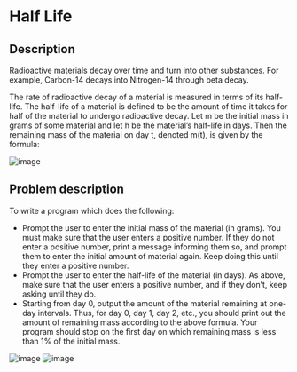 # Half Life
## Description

Radioactive materials decay over time and turn into other substances. For example, Carbon-14 decays into Nitrogen-14 through beta decay. 

The rate of radioactive decay of a material is measured in terms of its half-life. The half-life of a material is defined to be the amount of time it takes for half of the material to undergo radioactive decay. Let m be the initial mass in grams of some material and let h be the material’s half-life in days. Then the remaining mass of the material on day t, denoted m(t), is given by the formula:

![image](https://user-images.githubusercontent.com/86201781/128746882-d53d5c1e-c893-493b-b4ff-fb146cea3aa0.png)

## Problem description

To write a program which does the following:
- Prompt the user to enter the initial mass of the material (in grams). You must make sure that the user enters a positive number. If they do not enter a positive number, print a message informing them so, and prompt them to enter the initial amount of material again. Keep doing this until they enter a positive number.
- Prompt the user to enter the half-life of the material (in days). As above, make sure that the user enters a positive number, and if they don’t, keep asking until they do.
- Starting from day 0, output the amount of the material remaining at one-day intervals. Thus, for day 0, day 1, day 2, etc., you should print out the amount of remaining mass according to the above formula. Your program should stop on the first day on which remaining mass is less than 1% of the initial mass.

![image](https://user-images.githubusercontent.com/86201781/128747135-a9218167-ed7a-4914-87bf-2e99428c1d2f.png)
![image](https://user-images.githubusercontent.com/86201781/128747178-cd4fb048-90d5-46f9-a08b-90847d073bce.png)

